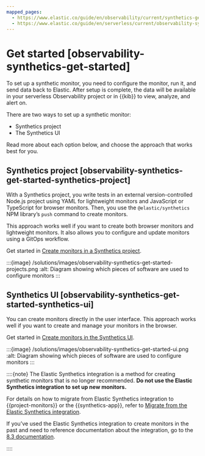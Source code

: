 ```yaml
---
mapped_pages:
  - https://www.elastic.co/guide/en/observability/current/synthetics-get-started.html
  - https://www.elastic.co/guide/en/serverless/current/observability-synthetics-get-started.html
---
```


# Get started [observability-synthetics-get-started]

To set up a synthetic monitor, you need to configure the monitor, run it, and send data back to Elastic. After setup is complete, the data will be available in your serverless Observability project or in {{kib}} to view, analyze, and alert on.

There are two ways to set up a synthetic monitor:

* Synthetics project
* The Synthetics UI

Read more about each option below, and choose the approach that works best for you.


## Synthetics project [observability-synthetics-get-started-synthetics-project]

With a Synthetics project, you write tests in an external version-controlled Node.js project using YAML for lightweight monitors and JavaScript or TypeScript for browser monitors. Then, you use the `@elastic/synthetics` NPM library’s `push` command to create monitors.

This approach works well if you want to create both browser monitors and lightweight monitors. It also allows you to configure and update monitors using a GitOps workflow.

Get started in [Create monitors in a Synthetics project](../../../solutions/observability/apps/create-monitors-with-project-monitors.md).

:::{image} /solutions/images/observability-synthetics-get-started-projects.png
:alt: Diagram showing which pieces of software are used to configure monitors
:::


## Synthetics UI [observability-synthetics-get-started-synthetics-ui]

You can create monitors directly in the user interface. This approach works well if you want to create and manage your monitors in the browser.

Get started in [Create monitors in the Synthetics UI](../../../solutions/observability/apps/create-monitors-in-synthetics-app.md).

:::{image} /solutions/images/observability-synthetics-get-started-ui.png
:alt: Diagram showing which pieces of software are used to configure monitors
:::

::::{note}
The Elastic Synthetics integration is a method for creating synthetic monitors that is no longer recommended. **Do not use the Elastic Synthetics integration to set up new monitors.**

For details on how to migrate from Elastic Synthetics integration to {{project-monitors}} or the {{synthetics-app}}, refer to [Migrate from the Elastic Synthetics integration](../../../solutions/observability/apps/migrate-from-elastic-synthetics-integration.md).

If you’ve used the Elastic Synthetics integration to create monitors in the past and need to reference documentation about the integration, go to the [8.3 documentation](https://www.elastic.co/guide/en/observability/8.3/uptime-set-up.html#uptime-set-up-choose-agent).

::::